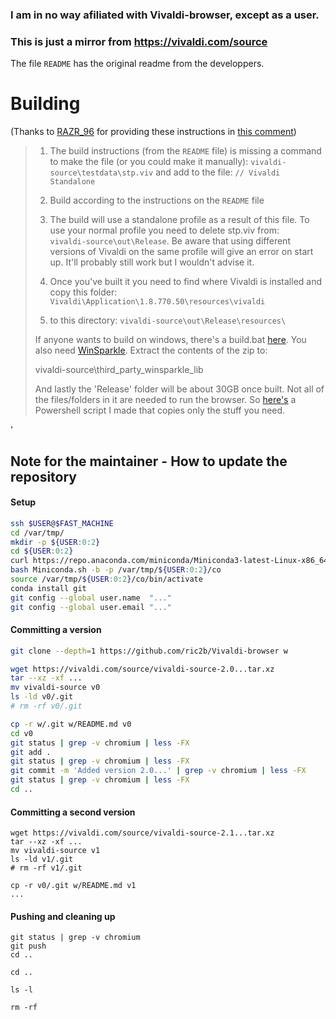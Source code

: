 ### I am in no way afiliated with Vivaldi-browser, except as a user. 
### This is just a mirror from https://vivaldi.com/source

The file `README` has the original readme from the developpers.

# Building

(Thanks to [RAZR_96](reddit.com/user/RAZR_96) for providing these instructions in [this comment](https://www.reddit.com/r/vivaldibrowser/comments/639q1p/ive_uploaded_the_provided_vivaldi_source_code_to/dfsgc79/))

> 1. The build instructions (from the `README` file) is missing a command to make the file (or you could make it manually):
>`vivaldi-source\testdata\stp.viv` and add to the file: `// Vivaldi Standalone`
>
> 1. Build according to the instructions on the `README` file
>
>1. The build will use a standalone profile as a result of this file. To use your normal profile you need to delete stp.viv from:  
>`vivaldi-source\out\Release`. Be aware that using different versions of Vivaldi on the same profile will give an error on start up. It'll probably still work but I wouldn't advise it.
>
>1. Once you've built it you need to find where Vivaldi is installed and copy this folder: 
`Vivaldi\Application\1.8.770.50\resources\vivaldi`
>
>1. to this directory: 
>`vivaldi-source\out\Release\resources\`
>
>If anyone wants to build on windows, there's a build.bat [here](https://gist.github.com/justdanpo/c0d41b4173533324aba95bc1f58d063f). You also need [WinSparkle](https://github.com/vslavik/winsparkle). Extract the contents of the zip to:
>
>    vivaldi-source\third_party\_winsparkle_lib
>
>And lastly the 'Release' folder will be about 30GB once built. Not all of the files/folders in it are needed to run the browser. So [here's](https://gist.github.com/Sporif/89e9584ef2370079756700e7f2aecf4e) a Powershell script I made that copies only the stuff you need.

'

## Note for the maintainer - How to update the repository

#### Setup

```bash
ssh $USER@$FAST_MACHINE
cd /var/tmp/
mkdir -p ${USER:0:2}
cd ${USER:0:2}
curl https://repo.anaconda.com/miniconda/Miniconda3-latest-Linux-x86_64.sh > Miniconda.sh
bash Miniconda.sh -b -p /var/tmp/${USER:0:2}/co
source /var/tmp/${USER:0:2}/co/bin/activate
conda install git
git config --global user.name  "..."
git config --global user.email "..."
```

#### Committing a version

```bash
git clone --depth=1 https://github.com/ric2b/Vivaldi-browser w

wget https://vivaldi.com/source/vivaldi-source-2.0...tar.xz
tar --xz -xf ...
mv vivaldi-source v0
ls -ld v0/.git
# rm -rf v0/.git

cp -r w/.git w/README.md v0
cd v0
git status | grep -v chromium | less -FX
git add .
git status | grep -v chromium | less -FX
git commit -m 'Added version 2.0...' | grep -v chromium | less -FX
git status | grep -v chromium | less -FX
cd ..
```

#### Committing a second version

```
wget https://vivaldi.com/source/vivaldi-source-2.1...tar.xz
tar --xz -xf ...
mv vivaldi-source v1
ls -ld v1/.git
# rm -rf v1/.git

cp -r v0/.git w/README.md v1
...
```

#### Pushing and cleaning up

```
git status | grep -v chromium
git push
cd ..

cd ..

ls -l

rm -rf
```
